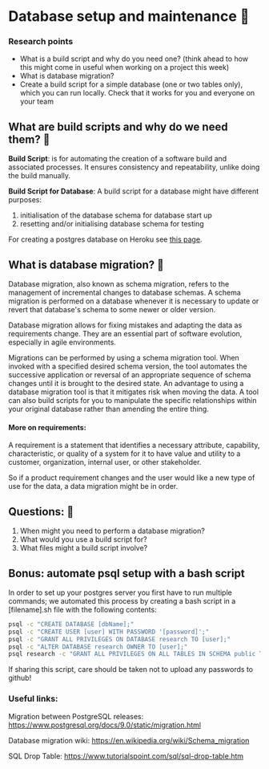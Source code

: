 # Database setup and maintenance :lipstick: 

### Research points

* What is a build script and why do you need one? (think ahead to how this might come in useful when working on a project this week)
* What is database migration?
* Create a build script for a simple database (one or two tables only), which you can run locally. Check that it works for you and everyone on your team

## What are build scripts and why do we need them? :elephant: 

**Build Script**: is for automating the creation of a software build and associated processes. It ensures consistency and repeatability, unlike doing the build manually.

**Build Script for Database**: A build script for a database might have different purposes:
1. initialisation of the database schema for database start up
2. resetting and/or initialising database schema for testing

For creating a postgres database on Heroku see [this page](https://devcenter.heroku.com/articles/heroku-postgresql#create-a-new-database).


## What is database migration? :panda_face: 

Database migration, also known as schema migration, refers to the management of incremental changes to database schemas. A schema migration is performed on a database whenever it is necessary to update or revert that database's schema to some newer or older version.


Database migration allows for fixing mistakes and adapting the data as requirements change. They are an essential part of software evolution, especially in agile environments.

Migrations can be performed by using a schema migration tool. When invoked with a specified desired schema version, the tool automates the successive application or reversal of an appropriate sequence of schema changes until it is brought to the desired state. An advantage to using a database migration tool is that it mitigates risk when moving the data. A tool can also build scripts for you to manipulate the specific relationships within your original database rather than amending the entire thing. 
 

#### More on requirements:
A requirement is a statement that identifies a necessary attribute, capability, characteristic, or quality of a system for it to have value and utility to a customer, organization, internal user, or other stakeholder.

So if a product requirement changes and the user would like a new type of use for the data, a data migration might be in order.

## Questions: :facepunch: 
1. When might you need to perform a database migration?
2. What would you use a build script for?
3. What files might a build script involve?

## Bonus: automate psql setup with a bash script
In order to set up your postgres server you first have to run multiple commands; we automated this process by creating a bash script in a [filename].sh file with the following contents:
```bash
psql -c "CREATE DATABASE [dbName];"
psql -c "CREATE USER [user] WITH PASSWORD '[password]';"
psql -c "GRANT ALL PRIVILEGES ON DATABASE research TO [user];"
psql -c "ALTER DATABASE research OWNER TO [user];"
psql research -c "GRANT ALL PRIVILEGES ON ALL TABLES IN SCHEMA public TO [user];"
```
If sharing this script, care should be taken not to upload any passwords to github!


### Useful links:
Migration between PostgreSQL releases: https://www.postgresql.org/docs/9.0/static/migration.html

Database migration wiki:
https://en.wikipedia.org/wiki/Schema_migration

SQL Drop Table:
https://www.tutorialspoint.com/sql/sql-drop-table.htm



